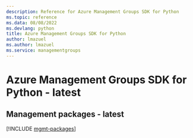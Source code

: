 ```yaml
---
description: Reference for Azure Management Groups SDK for Python
ms.topic: reference
ms.data: 08/08/2022
ms.devlang: python
title: Azure Management Groups SDK for Python
author: lmazuel
ms.author: lmazuel
ms.service: managementgroups
---
```

# Azure Management Groups SDK for Python - latest

## Management packages - latest
[!INCLUDE [mgmt-packages](management-groups-mgmt-index.md)]
